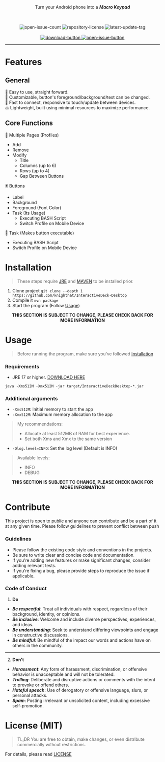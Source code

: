 <div align="center">
  <p>Turn your Android phone into a <b><i>Macro Keypad</i></b></p>
  <br><br>
  <div class="code-related-badges">
    <img src="https://custom-icon-badges.demolab.com/github/issues-raw/knighthat/InteractiveDeck-Desktop?logo=issue" alt="open-issue-count">
    <img src="https://custom-icon-badges.demolab.com/github/license/knighthat/InteractiveDeck-Desktop?logo=law" alt="repository-license">
    <img src="https://custom-icon-badges.demolab.com/github/v/tag/knighthat/InteractiveDeck-Desktop?logo=tag&logoColor=white" alt="latest-update-tag">
  </div>
  <br>
  <div class="external-links">
    <a href="https://github.com/knighthat/InteractiveDeck-Desktop/releases">
        <img src="https://custom-icon-badges.demolab.com/badge/-Download-28a745?style=for-the-badge&logo=download&logoColor=white" alt="download-button">
    </a>
    <a href="https://github.com/knighthat/InteractiveDeck-Desktop/issues">
      <img src="https://custom-icon-badges.demolab.com/badge/-Open%20Issue-6f42c1?style=for-the-badge&logoColor=white&logo=issue-opened" alt="open-issue-button">
    </a>
  </div>
</div>

---

# Features

## General

🎯 Easy to use, straight forward.<br>
🔲 Customizable, button's foreground/background/text can be changed.<br>
🚀 Fast to connect, responsive to touch/update between devices.<br>
⚖️ Lightweight, built using minimal resources to maximize performance.

## Core Functions

📑 Multiple Pages (Profiles)

- Add
- Remove
- Modify
    - Title
    - Columns (up to 6)
    - Rows (up to 4)
    - Gap Between Buttons

🖲️ Buttons

- Label
- Background
- Foreground (Font Color)
- Task (Its Usage)
    - Executing BASH Script
    - Switch Profile on Mobile Device

:memo: Task (Makes button executable)

- Executing BASH Script
- Switch Profile on Mobile Device

# Installation

> These steps require [JRE](https://jdk.java.net/20/) and [MAVEN](https://maven.apache.org/download.cgi) to be installed
> prior.

1. Clone project `git clone --depth 1 https://github.com/knighthat/InteractiveDeck-Desktop`
2. Compile it `mvn package`
3. Start the program (Follow [Usage](#usage))

<p align="center"><b>THIS SECTION IS SUBJECT TO CHANGE, PLEASE CHECK BACK FOR MORE INFORMATION</b></p>

# Usage

> Before running the program, make sure you've followed [Installation](#installation)

### Requirements

- JRE 17 or higher. [DOWNLOAD HERE](https://jdk.java.net/)

`java -Xms512M -Xmx512M -jar target/InteractiveDeckDesktop-*.jar`

### Additional arguments

- `-Xms512M`: Initial memory to start the app
- `-Xmx512M`: Maximum memory allocation to the app

> My recommendations:
> - Allocate at least 512MB of RAM for best experience.
> - Set both Xms and Xmx to the same version

- `-Dlog.level=INFO`: Set the log level (Default is INFO)

> Available levels:
> - INFO
> - DEBUG

<p align="center"><b>THIS SECTION IS SUBJECT TO CHANGE, PLEASE CHECK BACK FOR MORE INFORMATION</b></p>

# Contribute

This project is open to public and anyone can contribute and be a part of it at any given time.
Please follow guidelines to prevent conflict between push

### Guidelines

* Please follow the existing code style and conventions in the projects.
* Be sure to write clear and concise code and documentation.
* If you're adding new features or make significant changes, consider adding relevant tests.
* If you're fixing a bug, please provide steps to reproduce the issue if applicable.

### Code of Conduct

1. **Do**

* **_Be respectful_**: Treat all individuals with respect, regardless of their background, identity, or opinions.
* **_Be inclusive_**: Welcome and include diverse perspectives, experiences, and ideas.
* **_Be understanding_**: Seek to understand differing viewpoints and engage in constructive discussions.
* **_Be mindful_**: Be mindful of the impact our words and actions have on others in the community.

---

2. **Don't**

* **_Harassment_**: Any form of harassment, discrimination, or offensive behavior is unacceptable and will not be
  tolerated.
* **_Trolling_**: Deliberate and disruptive actions or comments with the intent to provoke or offend others.
* **_Hateful speech_**: Use of derogatory or offensive language, slurs, or personal attacks.
* **_Spam_**: Posting irrelevant or unsolicited content, including excessive self-promotion.

# License (MIT)

> TL;DR You are free to obtain, make changes, or even distribute commercially without restrictions.

For details, please read [LICENSE](LICENSE.md)
